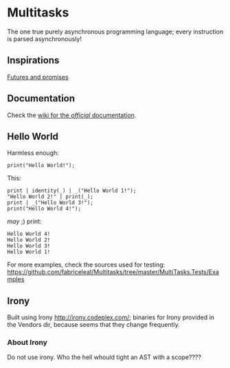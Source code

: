 # Multitasks

The one true purely asynchronous programming language; every instruction is parsed asynchronously!

## Inspirations

[Futures and promises](http://en.wikipedia.org/wiki/Futures_and_promises)

## Documentation

Check the [wiki for the *official* documentation](https://github.com/fabriceleal/Multitasks/wiki).

## Hello World

Harmless enough:
```
print("Hello World!");
```

This:
```
print | identity(_) | _("Hello World 1!");
"Hello World 2!" | print(_);
print | _("Hello World 3!");
print("Hello World 4!");
```

*may* ;) print:

```
Hello World 4!
Hello World 2!
Hello World 3!
Hello World 1!
```

For more examples, check the sources used for testing: https://github.com/fabriceleal/Multitasks/tree/master/MultiTasks.Tests/Examples

## Irony

Built using Irony http://irony.codeplex.com/; binaries for Irony provided in the Vendors dir, because seems that they change frequently.

### About Irony

Do not use irony. Who the hell whould tight an AST with a scope????
